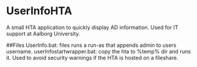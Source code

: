 # UserInfoHTA
A small HTA application to quickly display AD information. Used for IT support at Aalborg University.

##Files
UserInfo.bat: files runs a run-as that appends admin to users username. 
userInfostartwrapper.bat: copy the hta to %temp% dir and runs it. Used to avoid security warnings if the HTA is hosted on a fileshare.
